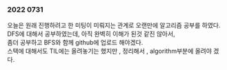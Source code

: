 ### 2022 0731

오늘은 원래 진행하려고 한 미팅이 미뤄지는 관계로 오랜만에 알고리즘 공부를 하였다.  
DFS에 대해서 공부하였는데, 아직 완벽히 이해가 된것 같진 않아서,  
좀더 공부하고 BFS와 함께 github에 업로드 해야겠다.  
스택에 대해서도 TIL에는 올려놓기는 했지만 , 정리해서 , algorithm부분에 올려야 겠다.  